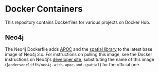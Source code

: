 # Docker Containers

This repository contains Dockerfiles for various projects on Docker Hub.

## Neo4j

The Neo4j Dockerfile adds [APOC](https://neo4j-contrib.github.io/neo4j-apoc-procedures/) and the [spatial library](https://github.com/neo4j-contrib/spatial) to the latest base image of Neo4j 3.x. For instructions on pulling this image, see the Docker instructions on Neo4j's [developer site](https://neo4j.com/developer/docker-30/), substituting the name of this image ((`andersoncliffb/neo4j-with-apoc-and-spatial`) for the official one.

 


